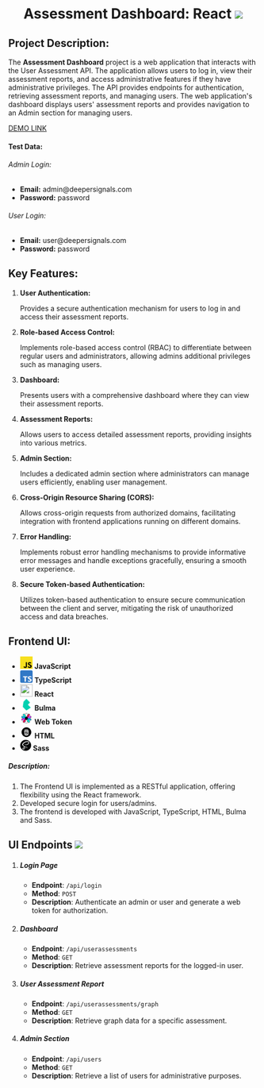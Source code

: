 ###### <h1 style="text-align: center;"> Assessment Dashboard: React <img src="public/favicon.ico" width="35"/> </h1>

<h2>Project Description:</h2>
<p>
The <b>Assessment Dashboard</b> project is a web application that interacts with the User Assessment API. The application allows users to log in, view their assessment reports, and access administrative features if they have administrative privileges. The API provides endpoints for authentication, retrieving assessment reports, and managing users. The web application's dashboard displays users' assessment reports and provides navigation to an Admin section for managing users.
</p>


[DEMO LINK](https://ViktorBykh.github.io/assessment-dashboard-react)

<h4>Test Data:</h4>
<h6>Admin Login:</h6>
<ul>
  <li><strong>Email:</strong> admin@deepersignals.com</li>
  <li><strong>Password:</strong> password</li>
</ul>
<h6>User Login:</h6>
<ul>
  <li><strong>Email:</strong> user@deepersignals.com</li>
  <li><strong>Password:</strong> password</li>
</ul>



<h2>Key Features:</h2>
<ol>
  <li>
    <strong>User Authentication:</strong>
    <p>Provides a secure authentication mechanism for users to log in and access their assessment reports.</p>
  </li>
  <li>
    <strong>Role-based Access Control:</strong>
    <p>Implements role-based access control (RBAC) to differentiate between regular users and administrators, allowing admins additional privileges such as managing users.</p>
  </li>
  <li>
    <strong>Dashboard:</strong>
    <p>Presents users with a comprehensive dashboard where they can view their assessment reports.</p>
  </li>
  <li>
    <strong>Assessment Reports:</strong>
    <p>Allows users to access detailed assessment reports, providing insights into various metrics.</p>
  </li>
  <li>
    <strong>Admin Section:</strong>
    <p>Includes a dedicated admin section where administrators can manage users efficiently, enabling user management.</p>
  </li>
  <li>
    <strong>Cross-Origin Resource Sharing (CORS):</strong>
    <p>Allows cross-origin requests from authorized domains, facilitating integration with frontend applications running on different domains.</p>
  </li>
  <li>
    <strong>Error Handling:</strong>
    <p>Implements robust error handling mechanisms to provide informative error messages and handle exceptions gracefully, ensuring a smooth user experience.</p>
  </li>
  <li>
    <strong>Secure Token-based Authentication:</strong>
    <p>Utilizes token-based authentication to ensure secure communication between the client and server, mitigating the risk of unauthorized access and data breaches.</p>
  </li>
</ol>


<h2>Frontend UI:</h2>
<ul>
<li>
<img style="width: 25px; height: 25px; object-fit: cover;" src="public/javascript.png" width="25"/> <b>JavaScript</b>
</li>
<li>
<img style="width: 25px; height: 25px; object-fit: cover;" src="public/typescript.png" width="25"/> <b>TypeScript</b>
</li>
<li>
<img style="width: 25px; height: 25px; object-fit: cover;" src="public/favicon.ico"/> <b>React</b>
</li>
<li>
<img style="width: 25px; height: 25px; object-fit: cover;" src="public/bulma.png"/> <b>Bulma</b>
</li>
<li>
<img style="width: 25px; height: 25px; object-fit: cover;" src="public/wt.png"/> <b>Web Token</b>
</li>

<li>
<img style="width: 25px; height: 25px; object-fit: cover;" src="public/html.png"/> <b>HTML</b>
</li>
<li>
<img style="width: 22px; height: 22px; object-fit: cover;" src="public/sass.png"/> <b>Sass</b>
</li>
</ul>


<h5>Description:</h5>
<ol>
<li>The Frontend UI is implemented as a RESTful application, 
offering flexibility using the React framework.</li>
<li>Developed secure login for users/admins.</li>
<li>The frontend is developed with JavaScript, TypeScript, HTML, Bulma and Sass.</li>
</ol>

## UI Endpoints <img src="https://em-content.zobj.net/thumbs/160/apple/354/link_1f517.png" width="25"/>
<ol>
  <li>
    <h5>Login Page</h5>
    <ul>
      <li><strong>Endpoint</strong>: <code>/api/login</code></li>
      <li><strong>Method</strong>: <code>POST</code></li>
      <li><strong>Description</strong>: Authenticate an admin or user and generate a web token for authorization.</li>
    </ul>
  </li>
  <li>
    <h5>Dashboard</h5>
    <ul>
      <li><strong>Endpoint</strong>: <code>/api/userassessments</code></li>
      <li><strong>Method</strong>: <code>GET</code></li>
      <li><strong>Description</strong>: Retrieve assessment reports for the logged-in user.</li>
    </ul>
  </li>
  <li>
    <h5>User Assessment Report</h5>
    <ul>
      <li><strong>Endpoint</strong>: <code>/api/userassessments/graph</code></li>
      <li><strong>Method</strong>: <code>GET</code></li>
      <li><strong>Description</strong>: Retrieve graph data for a specific assessment.</li>
    </ul>
  </li>
  <li>
    <h5>Admin Section</h5>
    <ul>
      <li><strong>Endpoint</strong>: <code>/api/users</code></li>
      <li><strong>Method</strong>: <code>GET</code></li>
      <li><strong>Description</strong>: Retrieve a list of users for administrative purposes.</li>
    </ul>
  </li>
</ol>